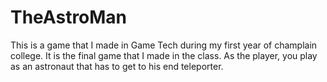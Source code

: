 # TheAstroMan

This is a game that I made in Game Tech during my first year of champlain college. It is the final game that I made in the class. As the player, you play as an astronaut that has to get to his end teleporter.